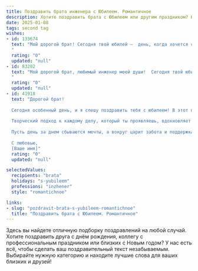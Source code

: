 ```yaml
---
title: Поздравить брата инженера с Юбилеем. Романтичное
description: Хотите поздравить брата с Юбилеем или другим праздником? Наш ИИ создаст незабываемое поздравление, а вы обязательно выделитесь среди других.  
date: 2025-01-08
tags: second tag
wishes:
- id: 133674
  text: "Мой дорогой брат! Сегодня твой юбилей –  день, когда хочется сказать тебе о самом главном: о моей безграничной любви и восхищении.  Ты – не просто мой брат, ты – мой герой, мой надежный тыл, мой инженер мечты,  творющий чудеса из стали и света,  из  сложных формул и гениальных идей.  Пусть твоя жизнь будет такой же прекрасной и  устойчивой, как творения твоих рук,  наполненной  счастьем,  любовью и  гармонией.  С юбилеем, мой родной!
  "
  rating: "0"
  updated: "null"
- id: 83202
  text: "Мой дорогой брат, любимый инженер моей души!  Сегодня твой юбилей —  день, когда хочется сказать о твоей силе, твоей выдержке, твоем умении создавать, строить, изобретать, словно ты сам – творение высшей инженерной мысли, прекрасное и совершенное.  Пусть в твоей жизни всегда будут прочные, надежные опоры, как в лучших твоих проектах,  а любовь и счастье будут  бесконечно масштабируемыми величинами. С юбилеем, мой дорогой!
  "
  rating: "0"
  updated: "null"
- id: 41918
  text: "Дорогой брат!
  
  Сегодня особенный день, и я спешу поздравить тебя с юбилеем! В этот прекрасный момент мы отмечаем не только годы, но и все достижения, которые ты совершил благодаря своему упорству и таланту. Ты — настоящий инженер, способный создавать не только механизмы, но и гармонию в жизни.
  
  Творческий подход к каждому делу, который ты проявляешь, вдохновляет всех вокруг. Ты словно архитектор, строящий мосты не только между объектами, но и между сердцами. Пусть этот юбилей станет для тебя новой вехой, полное свежих идей и свершений. Желаю, чтобы каждый проект, за который ты берешься, был успешным, а жизнь — наполненной яркими моментами и любовью.
  
  Пусть день за днем сбываются мечты, а вокруг царит забота и поддержка близких. С юбилеем, мой дорогой брат! Пусть впереди будет много светлых и радостных мгновений!
  
  С любовью,
  [Ваше имя]"
  rating: "0"
  updated: "null"

selectedValues:
  recipients: "brata"
  holidays: "s-yubileem"
  professions: "inzhener"
  style: "romantichnoe"

links:
- slug: "pozdravit-brata-s-yubileem-romantichnoe"
  title: "Поздравить брата с Юбилеем. Романтичное"
---
```


Здесь вы найдете отличную подборку поздравлений на любой случай.
Хотите поздравить друга с днём рождения, коллегу с профессиональным праздником или близких с Новым годом? У нас есть всё, чтобы сделать ваш поздравительный текст незабываемым. Выбирайте нужную категорию и находите лучшие слова для ваших близких и друзей!
